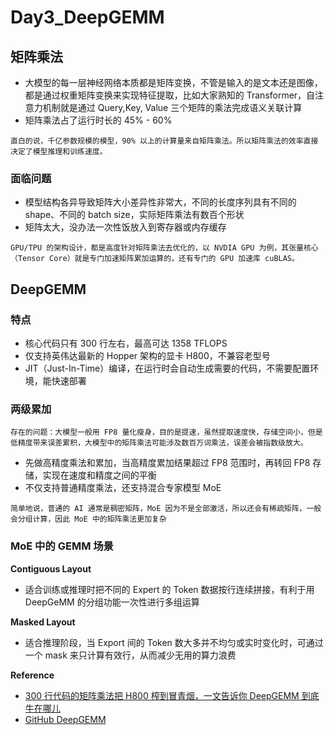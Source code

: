 # Day3_DeepGEMM

## 矩阵乘法

- 大模型的每一层神经网络本质都是矩阵变换，不管是输入的是文本还是图像，都是通过权重矩阵变换来实现特征提取，比如大家熟知的 Transformer，自注意力机制就是通过 Query,Key, Value 三个矩阵的乘法完成语义关联计算
- 矩阵乘法占了运行时长的 45% - 60%

`
直白的说，千亿参数规模的模型，90% 以上的计算量来自矩阵乘法。所以矩阵乘法的效率直接决定了模型推理和训练速度。
`

### 面临问题

- 模型结构各异导致矩阵大小差异性非常大，不同的长度序列具有不同的 shape、不同的 batch size，实际矩阵乘法有数百个形状
- 矩阵太大，没办法一次性饭放入到寄存器或内存缓存

`
GPU/TPU 的架构设计，都是高度针对矩阵乘法去优化的，以 NVDIA GPU 为例，其张量核心（Tensor Core）就是专门加速矩阵累加运算的，还有专门的 GPU 加速库 cuBLAS。
`

## DeepGEMM

### 特点

- 核心代码只有 300 行左右，最高可达 1358 TFLOPS
- 仅支持英伟达最新的 Hopper 架构的显卡 H800，不兼容老型号
- JIT（Just-In-Time）编译，在运行时会自动生成需要的代码，不需要配置环境，能快速部署

### 两级累加

`
存在的问题：大模型一般用 FP8 量化瘦身，目的是提速，虽然提取速度快，存储空间小，但是低精度带来误差累积，大模型中的矩阵乘法可能涉及数百万词乘法，误差会被指数级放大。
`

- 先做高精度乘法和累加，当高精度累加结果超过 FP8 范围时，再转回 FP8 存储，实现在速度和精度之间的平衡
- 不仅支持普通精度乘法，还支持混合专家模型 MoE

`
简单地说，普通的 AI 通常是稠密矩阵，MoE 因为不是全部激活，所以还会有稀疏矩阵，一般会分组计算，因此 MoE 中的矩阵乘法更加复杂
`

### MoE 中的 GEMM 场景

**Contiguous Layout**

- 适合训练或推理时把不同的 Expert 的 Token 数据按行连续拼接，有利于用 DeepGeMM 的分组功能一次性进行多组运算

**Masked Layout**

- 适合推理阶段，当 Export 间的 Token 数大多并不均匀或实时变化时，可通过一个 mask 来只计算有效行，从而减少无用的算力浪费

**Reference**

- [300 行代码的矩阵乘法把 H800 榨到冒青烟，一文告诉你 DeepGEMM 到底牛在哪儿](https://mp.weixin.qq.com/s/C-sMu9Yo5xpzuRyEo1TVlA)
- [GitHub DeepGEMM](https://github.com/deepseek-ai/DeepGEMM)